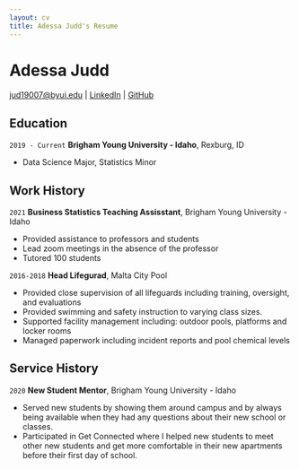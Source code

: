 ```yaml
---
layout: cv
title: Adessa Judd's Resume
---
```

# Adessa Judd


<div id="webaddress">
<a href="jud19007@byui.edu">jud19007@byui.edu</a>
| <a href="https://www.linkedin.com/in/adessajudd/">LinkedIn</a>
| <a href="https://github.com/adessajudd">GitHub</a>
</div>

<!-- https://www.monique.tech/the-art-of-markdown -->

## Education 

`2019 - Current`
__Brigham Young University - Idaho__, Rexburg, ID

- Data Science Major, Statistics Minor 


## Work History

`2021`
__Business Statistics Teaching Assisstant__, Brigham Young University - Idaho

- Provided assistance to professors and students
- Lead zoom meetings in the absence of the professor
- Tutored 100 students


`2016-2018`
__Head Lifegurad__, Malta City Pool

- Provided close supervision of all lifeguards including training, oversight, and evaluations
- Provided swimming and safety instruction to varying class sizes.
- Supported facility management including: outdoor pools, platforms and locker rooms
- Managed paperwork including incident reports and pool chemical levels  

## Service History

`2020`
__New Student Mentor__, Brigham Young University - Idaho

- Served new students by showing them around campus and by always being available when they had any questions about their new school or classes. 
- Participated in Get Connected where I helped new students to meet other new students and get more comfortable in their new apartments before their first day of school.



<!-- ### Footer

Last updated: May 2013 -->


